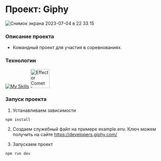 # Проект: Giphy
![Снимок экрана 2023-07-04 в 22 33 15](https://github.com/Filin1985/giphy_project/assets/16574140/e8f76c51-0fd5-4790-81a2-743ad3a9c498)



### Описание проекта

- Командный проект для участия в соревнованиях.

### Технологии
[![My Skills](https://skillicons.dev/icons?i=typescript,react,html,css)](https://skillicons.dev)
<a href="https://effector.dev" target="_blank" rel="noopener noreferrer">
    <img width="60" src="https://raw.githubusercontent.com/effector/effector/master/website/client/static/img/comet.svg" alt="Effector Comet Logo" />
</a>


### Запуск проекта

1. Устанавливаем зависимости

```
npm install
```

2. Создаем служебный файл на примере example.env. Ключ можем получить на сайте https://developers.giphy.com/

3. Запускаем проект

```
npm run dev
```
